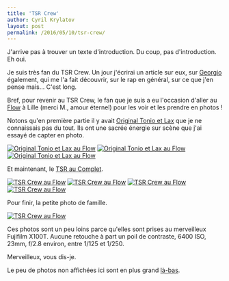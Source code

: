 ```yaml
---
title: 'TSR Crew'
author: Cyril Krylatov
layout: post
permalink: /2016/05/10/tsr-crew/
---
```


J'arrive pas à trouver un texte d'introduction. Du coup, pas d'introduction. Eh oui.

<!--more-->

Je suis très fan du TSR Crew. Un jour j'écrirai un article sur eux, sur [Georgio](https://www.youtube.com/watch?v=y8Dmm5g_8CQ) également, qui me l'a fait découvrir, sur le rap en général, sur ce que j'en pense mais… C'est long.

Bref, pour revenir au TSR Crew, le fan que je suis a eu l'occasion d'aller au [Flow](http://flow.lille.fr/) à Lille (merci M., amour éternel) pour les voir et les prendre en photos !

Notons qu'en première partie il y avait [Original Tonio et Lax](https://www.youtube.com/watch?v=p10ZrrYUkEU) que je ne connaissais pas du tout. Ils ont une sacrée énergie sur scène que j'ai essayé de capter en photo.

[![Original Tonio et Lax au Flow](http://67.media.tumblr.com/4abfa25c5c3cd72264d5648b80ac1b84/tumblr_o6z1xxxxB51qih5yzo1_1280.jpg)](http://lesphotosdecyril.tumblr.com/post/144155228965)
[![Original Tonio et Lax au Flow](http://65.media.tumblr.com/69da813c8fdd435f9337a303bc0dcbd6/tumblr_o6z1y36jlc1qih5yzo1_1280.jpg)](http://lesphotosdecyril.tumblr.com/post/144155232460)
[![Original Tonio et Lax au Flow](http://67.media.tumblr.com/d2b92073d487040a1b328c372f7e95f5/tumblr_o6z1yezr6L1qih5yzo1_1280.jpg)](http://lesphotosdecyril.tumblr.com/post/144155240060)

Et maintenant, le [TSR au Complet](https://www.youtube.com/watch?v=Sp9-pj5ybwM&feature=youtu.be&list=PL37WcIl4EJGGVKbmqOMlTJspulKFPDPF6).

[![TSR Crew au Flow](http://66.media.tumblr.com/bbcfc8ad0bca64085fce5419e4d4d930/tumblr_o6z1z1sTWl1qih5yzo1_1280.jpg)](http://lesphotosdecyril.tumblr.com/post/144155257890)
[![TSR Crew au Flow](http://66.media.tumblr.com/cf4ebebd276c7c05d2cc591babfb81a1/tumblr_o6z1z5xOIs1qih5yzo1_1280.jpg)](http://lesphotosdecyril.tumblr.com/post/144155261305)
[![TSR Crew au Flow](http://65.media.tumblr.com/8e0f714854101087f99ed5621180dda3/tumblr_o6z1zaRvue1qih5yzo1_1280.jpg)](http://lesphotosdecyril.tumblr.com/post/144155265375)
[![TSR Crew au Flow](http://67.media.tumblr.com/357f1333f223b5257790d475d7cfb756/tumblr_o6z1zebmmD1qih5yzo1_1280.jpg)](http://lesphotosdecyril.tumblr.com/post/144155267625)

Pour finir, la petite photo de famille.

[![TSR Crew au Flow](http://65.media.tumblr.com/e66256210ed889d4cfeb1d3307351891/tumblr_o6z1ziqQn81qih5yzo1_1280.jpg)](http://lesphotosdecyril.tumblr.com/post/144155270695)

Ces photos sont un peu loins parce qu'elles sont prises au merveilleux Fujifilm X100T. Aucune retouche à part un poil de contraste, 6400 ISO, 23mm, f/2.8 environ, entre 1/125 et 1/250.

Merveilleux, vous dis-je.

Le peu de photos non affichées ici sont en plus grand [là-bas](http://lesphotosdecyril.tumblr.com/).